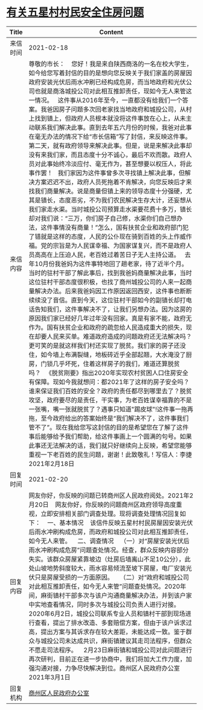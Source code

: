 # <a href="http://www.shangluo.gov.cn/zmhd/ldxxxx.jsp?urltype=leadermail.LeaderMailContentUrl&wbtreeid=1112&leadermailid=6939">有关五星村村民安全住房问题</a>
| Title |                                                                                                                                                                                                                                                                                                                                                                                                                                                                                                                                                                                                                           Content                                                                                                                                                                                                                                                                                                                                                                                                                                                                                                                                                                                                                           |
|:-----:|-------------------------------------------------------------------------------------------------------------------------------------------------------------------------------------------------------------------------------------------------------------------------------------------------------------------------------------------------------------------------------------------------------------------------------------------------------------------------------------------------------------------------------------------------------------------------------------------------------------------------------------------------------------------------------------------------------------------------------------------------------------------------------------------------------------------------------------------------------------------------------------------------------------------------------------------------------------------------------------------------------------------------------------------------------------------------------------------------------------------------------------------------------------------------------------------------------------------------------------------------------------|
| 来信时间  | 2021-02-18                                                                                                                                                                                                                                                                                                                                                                                                                                                                                                                                                                                                                                                                                                                                                                                                                                                                                                                                                                                                                                                                                                                                                                                                                                                  |
| 来信内容  | 尊敬的市长：    您好！我是来自陕西商洛的一名在校大学生，如今给您写着封信的目的是想向您反映关于我们家盖的房屋因政府安装光伏后雨水冲刷已经构成危房，而当地政府和光伏公司也就是商洛城投公司对此相互推卸责任，现如今无人来管这一情况。   这件事从2016年至今，一直都没有给我们一个答案。我爸因房子问题多次回老家找当地政府和城投公司，从村上找到镇上，但政府人员根本就没将这件事放在心上，从未主动联系我们解决此事。直到去年五六月份的时候，我爸对此事在毫无办法的情况下给“市长信箱”写了封信，来反映这件事。第二天，就有政府领导来解决此事。但是，说是来解决此事却没有来我们家，而且态度十分不诚心，最后不欢而散。政府人员对此事始终冷淡应付、毫无作为，甚至想要以权压人，将此事作罢！   我们家因为这件事曾多次寻找镇上解决此事，但解决方案迟迟不出，政府人员死拖着不肯解决，向您反映后才来找我们商量解决。说是商量但镇上来的领导态度十分强硬，尤其是镇长，态度恶劣，不为我们农民解决生存大计，还妄想从我们家走水渠。当时城投公司预算走水渠要花费十多万，镇长却对我们说：“三万，你们房子自己修，水渠你们自己想办法，这件事情没有商量！”怎么，国有扶贫企业和政府部门犯了错就是这样的态度，人民的公仆现在骑到百姓的头上作威作福。党的宗旨是为人民谋幸福、为国家谋复兴，而不是政府人员高高在上压迫人民，老百姓过着苦日子无人主持公道。   去年10月份我爸妈为这件事特地回了趟老家，待了近半个月。当时的驻村干部了解此事后，找到我爸妈商量解决此事，当时这位驻村干部态度很积极，也找了商州城投公司的人来一起商量解决办法。后来我爸妈因工作原因返回西安，这件事也断断续续没了音信。直到今天，这位驻村干部如今的副镇长却打电话告知我们，这件事解决不了，让我们另想办法。因为这房的原因我们家已经好几年过年没有回家。真是有家不能，政府无作为。国有扶贫企业和政府的疏忽给人民造成重大的损失，现在却要人民来买单。难道政府造成的问题政府还无法解决吗？更可笑的是就这样我们村还实现了脱贫。我们家的房子还没住，如今墙上布满裂缝，地板砖近乎全部起翘，大水淹没了厨房，门锁几乎坏死，住着这样房子的我们，难道还算脱贫吗？   《脱贫刚要》指出2020年实现农村贫困人口住房安全有保障。现如今我就想问：都2021年了这样的房子安全吗？谁来保证我们百姓的安全？政府的责任都尽到哪里去了？脱贫攻坚，政府要尽的是责任，干实事，为老百姓谋幸福靠的不是一张嘴，嘴一张就脱贫了？遇事只知道"踢皮球"!这件事一拖再拖，至今政府给出的答案始终是“我们解决不了，这件事我们管不了”。现在我给您写这封信的目的是希望您在了解了这件事后能够给予我们帮助，给这件事画上一个圆满的句号。如果此事还无法解决的话，我们就只好继续向上反映，希望您能够重视一下老百姓的民生问题，谢谢！此致敬礼！写信人：李捷2021年2月18日 |
| 回复时间  | 2021-02-20                                                                                                                                                                                                                                                                                                                                                                                                                                                                                                                                                                                                                                                                                                                                                                                                                                                                                                                                                                                                                                                                                                                                                                                                                                                  |
| 回复内容  | 网友你好，你反映的问题已转商州区人民政府阅处。2021年2月20日    网友你好，你反映的问题商州区政府领导高度重视，立即安排相关部门调查处理。现将调查处理情况回复如下：    一、基本情况    该信件反映五星村村民房屋因安装光伏后雨水冲刷构成危房，而政府和城投公司对此相互推卸责任，如今无人来管。    二、调查情况    （一）对“房屋安装光伏后雨水冲刷构成危房”问题查处情况。经查，群众反映内容部分失实。该群众房屋紧靠坡边（灶房后墙离山不足10公分），此处山坡地势斜度较大，雨水容易倾流至坡下房屋，电厂安装光伏只是房屋受损的一方面原因。    （二）对“政府和城投公司对此相互推卸责任，如今无人来管”问题查处情况。2020年间，麻街镇村干部多次与该户沟通商量解决办法，并到该户家中实地查看情况，同时多次与城投公司负责人进行对接。2020年6月2日，城投公司联系专业人员和镇村干部到现场进行查看，提出了排水改造、多套赔偿方案，但由于该户诉求过高，提出方案与其诉求存在较大差距，未能达成一致。鉴于群众与城投公司未达成共识，麻街镇建议其走司法程序，但群众不愿走司法程序。    2月23日麻街镇和城投公司对此问题进行再次研判，目前正在进一步协商中，我们将加大工作力度，加强沟通对接，力争尽快解决到位。商州区人民政府办公室2021年3月1日                                                                                                                                                                                                                                                                                                                                                                                                                                                                                                                                                                                                                                                                 |
| 回复机构  | <a href="../../categories/agencies/商州区人民政府办公室.md">商州区人民政府办公室</a>                                                                                                                                                                                                                                                                                                                                                                                                                                                                                                                                                                                                                                                                                                                                                                                                                                                                                                                                                                                                                                                                                                                                                                                              |